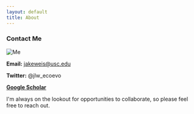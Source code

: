 ```yaml
---
layout: default
title: About
---
```

### Contact Me

![Me](/img/jlw2.jpg)

**Email:** jakeweis@usc.edu

**Twitter:** @jlw_ecoevo

**[Google Scholar](https://scholar.google.com/citations?user=IaAUSiQAAAAJ&hl=en)**

I'm always on the lookout for opportunities to collaborate, so please feel free to reach out.

